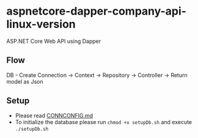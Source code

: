 # aspnetcore-dapper-company-api-linux-version
ASP.NET Core Web API using Dapper

## Flow
DB - Create Connection -> Context -> Repository -> Controller -> Return model as Json

## Setup
-  Please read [CONNCONFIG.md](CONNCONFIG.md)
-  To initialize the database please run `chmod +x setupDb.sh` and execute `./setupDb.sh`